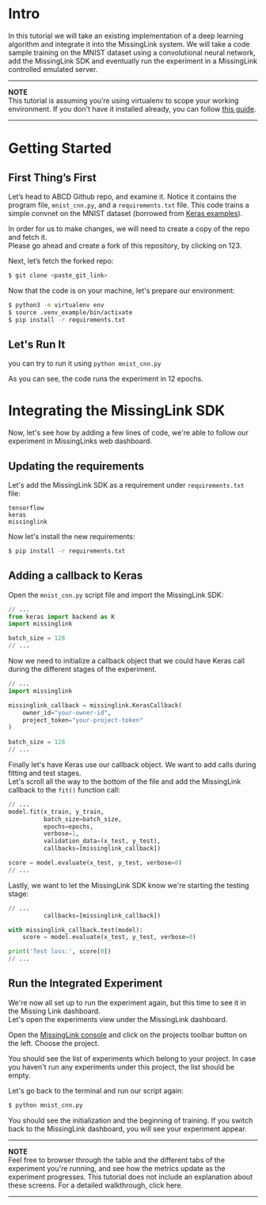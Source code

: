 # Intro

In this tutorial we will take an existing implementation of a deep learning algorithm and integrate it into the MissingLink system. We will take a code sample training on the MNIST dataset using a convolutional neural network, add the MissingLink SDK and eventually run the experiment in a MissingLink controlled emulated server.

---
**NOTE**  
This tutorial is assuming you’re using virtualenv to scope your working environment.
If you don't have it installed already, you can follow [this guide](https://packaging.python.org/guides/installing-using-pip-and-virtualenv/).

---

# Getting Started

## First Thing’s First

<!--- TODO: Do we need to create a project first? Or is one created for us by default?) --->

Let’s head to ABCD Github repo, and examine it. Notice it contains the program file, `mnist_cnn.py`, and a `requirements.txt` file. This code trains a simple convnet on the MNIST dataset (borrowed from [Keras examples](https://github.com/keras-team/keras/blob/master/examples/mnist_cnn.py)).  

In order for us to make changes, we will need to create a copy of the repo and fetch it.  
Please go ahead and create a fork of this repository, by clicking on 123.

Next, let’s fetch the forked repo:  

```bash
$ git clone <paste_git_link>
```

Now that the code is on your machine, let's prepare our environment:

```bash
$ python3 -m virtualenv env
$ source .venv_example/bin/activate
$ pip install -r requirements.txt
```

## Let's Run It

you can try to run it using `python mnist_cnn.py`

<!--- TODO: Add a gif showing training progress here) --->

As you can see, the code runs the experiment in 12 epochs.

# Integrating the MissingLink SDK

Now, let's see how by adding a few lines of code, we're able to follow our experiment in MissingLinks web dashboard.

## Updating the requirements

Let's add the MissingLink SDK as a requirement under `requirements.txt` file:

```
tensorflow
keras
missinglink
```

Now let's install the new requirements:

```bash
$ pip install -r requirements.txt
```

<!--- TODO: Need to add instructions for running ml auth init -->

## Adding a callback to Keras

Open the `mnist_cnn.py` script file and import the MissingLink SDK:
```python
// ...
from keras import backend as K
import missinglink

batch_size = 128
// ...
```

Now we need to initialize a callback object that we could have Keras call during the different stages of the experiment.

```python
// ...
import missinglink

missinglink_callback = missinglink.KerasCallback(
    owner_id="your-owner-id",
    project_token="your-project-token"
)
 
batch_size = 128
// ...
```

Finally let's have Keras use our callback object. We want to add calls during fitting and test stages.  
Let's scroll all the way to the bottom of the file and add the MissingLink callback to the `fit()` function call:

```python
// ...
model.fit(x_train, y_train,
          batch_size=batch_size,
          epochs=epochs,
          verbose=1,
          validation_data=(x_test, y_test),
          callbacks=[missinglink_callback])

score = model.evaluate(x_test, y_test, verbose=0)
// ...
```

Lastly, we want to let the MissingLink SDK know we're starting the testing stage:

```python
// ...
          callbacks=[missinglink_callback])

with missinglink_callback.test(model):
    score = model.evaluate(x_test, y_test, verbose=0)

print('Test loss:', score[0])
// ...
```

## Run the Integrated Experiment
We're now all set up to run the experiment again, but this time to see it in the Missing Link dashboard.  
Let's open the experiments view under the MissingLink dashboard.

Open the [MissingLink console](https://missinglink.ai/console) and click on the projects toolbar button on the left. Choose the <some project> project.

You should see the list of experiments which belong to your project. In case you haven't run any experiments under this project, the list should be empty.

<!--- TODO: Add a screenshot) --->

Let's go back to the terminal and run our script again:

```bash
$ python mnist_cnn.py
```

You should see the initialization and the beginning of training. If you switch back to the MissingLink dashboard, you will see your experiment appear.  

---
**NOTE**  
Feel free to browser through the table and the  different tabs of the experiment you're running, and see how the metrics update as the experiment progresses. This tutorial does not include an explanation about these screens. For a detailed walkthrough, click here.

---
